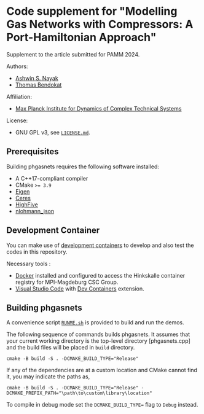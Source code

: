 # Code supplement for "Modelling Gas Networks with Compressors: A Port-Hamiltonian Approach"

Supplement to the article submitted for PAMM 2024.

Authors:
  - [Ashwin S. Nayak](https://orcid.org/0000-0002-9855-2377)
  - [Thomas Bendokat](https://orcid.org/0000-0002-0671-6291)

Affiliation:
  - [Max Planck Institute for Dynamics of Complex Technical Systems](https://www.mpi-magdeburg.mpg.de/)

License:
  - GNU GPL v3, see [`LICENSE.md`](LICENSE.md).

## Prerequisites

Building phgasnets requires the following software installed:

* A C++17-compliant compiler
* CMake `>= 3.9`
* [Eigen](https://gitlab.com/libeigen/eigen)
* [Ceres](http://ceres-solver.org/)
* [HighFive](https://bluebrain.github.io/HighFive/)
* [nlohmann_json](https://github.com/nlohmann/json)


## Development Container

You can make use of [development containers](https://containers.dev/) to develop and also test the codes in this repository.

Necessary tools :

- [Docker](https://docs.docker.com/engine/install/) installed and configured to access the Hinkskalle container registry for MPI-Magdeburg CSC Group.
- [Visual Studio Code](https://code.visualstudio.com/) with [Dev Containers](https://marketplace.visualstudio.com/items?itemName=ms-vscode-remote.remote-containers) extension.


## Building phgasnets

A convenience script [`RUNME.sh`](README.md) is provided to build and run the demos.

The following sequence of commands builds phgasnets.
It assumes that your current working directory is the top-level directory [phgasnets.cpp] and the build files will be placed in `build` directory.

```
cmake -B build -S . -DCMAKE_BUILD_TYPE="Release"
```

If any of the dependencies are at a custom location and CMake cannot find it, you may indicate the paths as,

```
cmake -B build -S . -DCMAKE_BUILD_TYPE="Release" -DCMAKE_PREFIX_PATH="\path\to\custom\library\location"
```

To compile in debug mode set the `DCMAKE_BUILD_TYPE=` flag to `Debug` instead.
